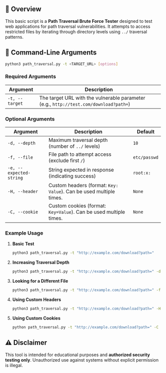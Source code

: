 ## 📌 Overview
This basic script is a **Path Traversal Brute Force Tester** designed to test web applications for path traversal vulnerabilities. It attempts to access restricted files by iterating through directory levels using `../` traversal patterns.

## 🔧 Command-Line Arguments

```sh
python3 path_traversal.py -t <TARGET_URL> [options]
```

### **Required Arguments**
| Argument | Description |
|----------|-------------|
| `-t, --target` | The target URL with the vulnerable parameter (e.g., `http://test.com/download?path=`) |

### **Optional Arguments**
| Argument | Description | Default |
|----------|-------------|---------|
| `-d, --depth` | Maximum traversal depth (number of `../` levels) | `10` |
| `-f, --file` | File path to attempt access (exclude first `/`) | `etc/passwd` |
| `-e, --expected-string` | String expected in response (indicating success) | `root:x:` |
| `-H, --header` | Custom headers (format: `Key: Value`). Can be used multiple times. | `None` |
| `-C, --cookie` | Custom cookies (format: `Key=Value`). Can be used multiple times. | `None` |


### **Example Usage**
1. **Basic Test**
   ```sh
   python3 path_traversal.py -t "http://example.com/download?path="
   ```
2. **Increasing Traversal Depth**
   ```sh
   python3 path_traversal.py -t "http://example.com/download?path=" -d 20
   ```
3. **Looking for a Different File**
   ```sh
   python3 path_traversal.py -t "http://example.com/download?path=" -f "var/www/html/config.php"
   ```
4. **Using Custom Headers**
   ```sh
   python3 path_traversal.py -t "http://example.com/download?path=" -H "User-Agent: Mozilla/5.0" -H "Authorization: Bearer TOKEN"
   ```
5. **Using Custom Cookies**
   ```sh
   python path_traversal.py -t "http://example.com/download?path=" -C "session=abcd1234"
   ```
## ⚠️ Disclaimer
This tool is intended for educational purposes and **authorized security testing only**. Unauthorized use against systems without explicit permission is illegal.

